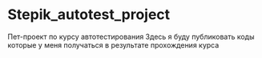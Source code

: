 # Stepik_autotest_project
Пет-проект по курсу автотестирования
Здесь я буду публиковать коды которые у меня получаться в результате прохождения курса